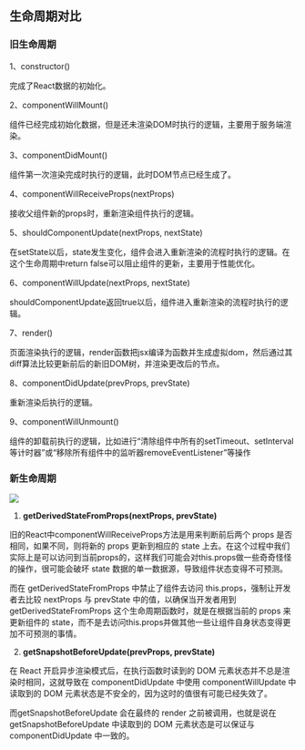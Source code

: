 ## 生命周期对比

### 旧生命周期

1、constructor()

完成了React数据的初始化。

  

2、componentWillMount()

组件已经完成初始化数据，但是还未渲染DOM时执行的逻辑，主要用于服务端渲染。

  

3、componentDidMount()

组件第一次渲染完成时执行的逻辑，此时DOM节点已经生成了。

  

4、componentWillReceiveProps(nextProps)

接收父组件新的props时，重新渲染组件执行的逻辑。

  

5、shouldComponentUpdate(nextProps, nextState)

在setState以后，state发生变化，组件会进入重新渲染的流程时执行的逻辑。在这个生命周期中return false可以阻止组件的更新，主要用于性能优化。

  

6、componentWillUpdate(nextProps, nextState)

shouldComponentUpdate返回true以后，组件进入重新渲染的流程时执行的逻辑。

  

7、render()

页面渲染执行的逻辑，render函数把jsx编译为函数并生成虚拟dom，然后通过其diff算法比较更新前后的新旧DOM树，并渲染更改后的节点。

  

8、componentDidUpdate(prevProps, prevState)

重新渲染后执行的逻辑。

  

9、componentWillUnmount()

组件的卸载前执行的逻辑，比如进行“清除组件中所有的setTimeout、setInterval等计时器”或“移除所有组件中的监听器removeEventListener”等操作

  

### 新生命周期

![](https://cdn.nlark.com/yuque/0/2021/png/510753/1614844249504-f3eb75a6-0bb7-4c10-be95-235c4c3ba8bf.png)

1.  **getDerivedStateFromProps(nextProps, prevState)**

旧的React中componentWillReceiveProps方法是用来判断前后两个 props 是否相同，如果不同，则将新的 props 更新到相应的 state 上去。在这个过程中我们实际上是可以访问到当前props的，这样我们可能会对this.props做一些奇奇怪怪的操作，很可能会破坏 state 数据的单一数据源，导致组件状态变得不可预测。

  

而在 getDerivedStateFromProps 中禁止了组件去访问 this.props，强制让开发者去比较 nextProps 与 prevState 中的值，以确保当开发者用到 getDerivedStateFromProps 这个生命周期函数时，就是在根据当前的 props 来更新组件的 state，而不是去访问this.props并做其他一些让组件自身状态变得更加不可预测的事情。

  

2.  **getSnapshotBeforeUpdate(prevProps, prevState)**

在 React 开启异步渲染模式后，在执行函数时读到的 DOM 元素状态并不总是渲染时相同，这就导致在 componentDidUpdate 中使用 componentWillUpdate 中读取到的 DOM 元素状态是不安全的，因为这时的值很有可能已经失效了。

  

而getSnapshotBeforeUpdate 会在最终的 render 之前被调用，也就是说在 getSnapshotBeforeUpdate 中读取到的 DOM 元素状态是可以保证与componentDidUpdate 中一致的。